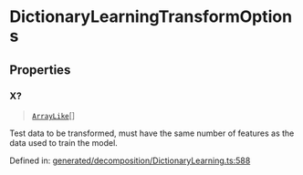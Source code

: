 # DictionaryLearningTransformOptions

## Properties

### X?

> [`ArrayLike`](../types/ArrayLike.md)[]

Test data to be transformed, must have the same number of features as the data used to train the model.

Defined in:  [generated/decomposition/DictionaryLearning.ts:588](https://github.com/transitive-bullshit/scikit-learn-ts/blob/b59c1ff/packages/sklearn/src/generated/decomposition/DictionaryLearning.ts#L588)
